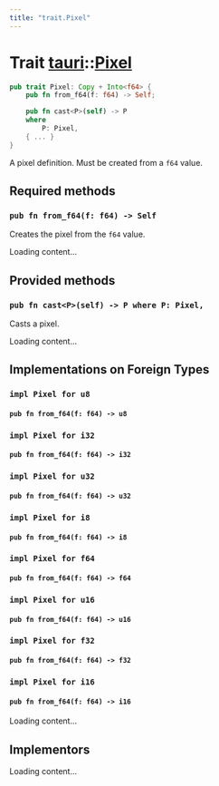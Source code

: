 ```yaml
---
title: "trait.Pixel"
---
```


# Trait [tauri](/docs/api/rust/tauri/index.html)::​[Pixel](/docs/api/rust/tauri/)

```rs
pub trait Pixel: Copy + Into<f64> {
    pub fn from_f64(f: f64) -> Self;

    pub fn cast<P>(self) -> P
    where
        P: Pixel,
    { ... }
}
```

A pixel definition. Must be created from a `f64` value.

## Required methods

### `pub fn from_f64(f: f64) -> Self`

Creates the pixel from the `f64` value.

Loading content...

## Provided methods

### `pub fn cast<P>(self) -> P where P: Pixel,`

Casts a pixel.

Loading content...

## Implementations on Foreign Types

### `impl Pixel for u8`

#### `pub fn from_f64(f: f64) -> u8`

### `impl Pixel for i32`

#### `pub fn from_f64(f: f64) -> i32`

### `impl Pixel for u32`

#### `pub fn from_f64(f: f64) -> u32`

### `impl Pixel for i8`

#### `pub fn from_f64(f: f64) -> i8`

### `impl Pixel for f64`

#### `pub fn from_f64(f: f64) -> f64`

### `impl Pixel for u16`

#### `pub fn from_f64(f: f64) -> u16`

### `impl Pixel for f32`

#### `pub fn from_f64(f: f64) -> f32`

### `impl Pixel for i16`

#### `pub fn from_f64(f: f64) -> i16`

Loading content...

## Implementors

Loading content...
